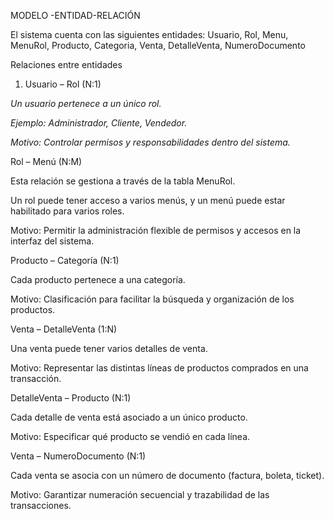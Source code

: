 MODELO -ENTIDAD-RELACIÓN

El sistema cuenta con las siguientes entidades: Usuario, Rol, Menu, MenuRol, Producto, Categoria, Venta, DetalleVenta, NumeroDocumento

Relaciones entre entidades

1. Usuario – Rol (N:1)

*Un usuario pertenece a un único rol.*

*Ejemplo: Administrador, Cliente, Vendedor.*

*Motivo: Controlar permisos y responsabilidades dentro del sistema.*

Rol – Menú (N:M)

Esta relación se gestiona a través de la tabla MenuRol.

Un rol puede tener acceso a varios menús, y un menú puede estar habilitado para varios roles.

Motivo: Permitir la administración flexible de permisos y accesos en la interfaz del sistema.

Producto – Categoría (N:1)

Cada producto pertenece a una categoría.

Motivo: Clasificación para facilitar la búsqueda y organización de los productos.

Venta – DetalleVenta (1:N)

Una venta puede tener varios detalles de venta.

Motivo: Representar las distintas líneas de productos comprados en una transacción.

DetalleVenta – Producto (N:1)

Cada detalle de venta está asociado a un único producto.

Motivo: Especificar qué producto se vendió en cada línea.

Venta – NumeroDocumento (N:1)

Cada venta se asocia con un número de documento (factura, boleta, ticket).

Motivo: Garantizar numeración secuencial y trazabilidad de las transacciones.
